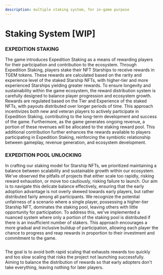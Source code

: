 ```yaml
---
description: multiple staking system, for in-game purpose
---
```


# Staking System \[WIP]

### EXPEDITION STAKING&#x20;

The game introduces Expedition Staking as a means of rewarding players for their participation and contribution to the ecosystem. Through Expedition Staking, players stake their NFT Starships to receive rewards in TGEM tokens. These rewards are calculated based on the rarity and experience level of the staked Starship NFTs, with higher-tier and more experienced Starships yielding greater rewards. To ensure longevity and sustainability within the game ecosystem, the reward distribution system is carefully designed to balance player progression and ecosystem growth. Rewards are regulated based on the Tier and Experience of the staked NFTs, with payouts distributed over longer periods of time. This approach incentivizes both new and veteran players to actively participate in Expedition Staking, contributing to the long-term development and success of the game. Furthermore, as the game generates ongoing revenue, a portion of these revenues will be allocated to the staking reward pool. This additional contribution further enhances the rewards available to players participating in Expedition Staking, reinforcing the symbiotic relationship between gameplay, revenue generation, and ecosystem development.

### EXPEDITION POOL UNLOCKING&#x20;

In crafting our staking model for Starship NFTs, we prioritized maintaining a balance between scalability and sustainable growth within our ecosystem. We've observed the pitfalls of projects that either scale too rapidly, risking reward exhaustion, or move too cautiously, risking failure to launch. Our aim is to navigate this delicate balance effectively, ensuring that the early adoption advantage is not overly skewed towards early players, but rather distributed fairly among all participants. We recognize the potential unfairness of a scenario where a single player, possessing a higher-tier Starship NFT, dominates the staking pool, leaving others with little opportunity for participation. To address this, we've implemented a nuanced system where only a portion of the staking pool is distributed if there is an insufficient number of stakers. This approach encourages a more gradual and inclusive buildup of participation, allowing each player the chance to progress and reap rewards in proportion to their investment and commitment to the game.

<figure><img src="../.gitbook/assets/Screenshot 2024-06-14 at 5.59.45 AM.png" alt=""><figcaption></figcaption></figure>

The goal is to avoid both rapid scaling that exhausts rewards too quickly and too slow scaling that risks the project not launching successfully. Aiming to balance the distribution of rewards so that early adopters don't take everything, leaving nothing for later players.
